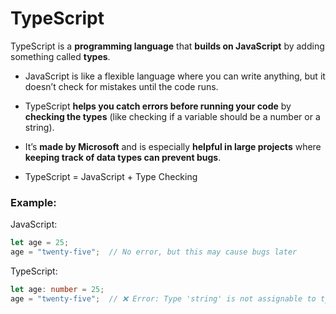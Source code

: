# TypeScript
TypeScript is a **programming language** that **builds on JavaScript** by adding something called **types**.

* JavaScript is like a flexible language where you can write anything, but it doesn’t check for mistakes until the code runs.

* TypeScript **helps you catch errors before running your code** by **checking the types** (like checking if a variable should be a number or a string).

* It’s **made by Microsoft** and is especially **helpful in large projects** where **keeping track of data types can prevent bugs**.

* TypeScript = JavaScript + Type Checking

### Example:
JavaScript:
```js
let age = 25;
age = "twenty-five";  // No error, but this may cause bugs later
```

TypeScript:
```ts
let age: number = 25;
age = "twenty-five";  // ❌ Error: Type 'string' is not assignable to type 'number'
```
